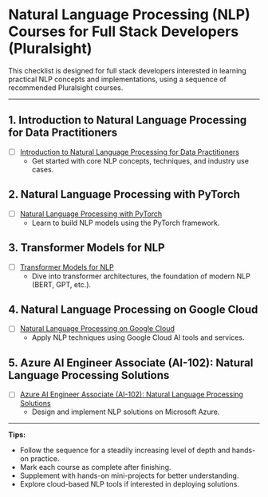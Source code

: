 # Natural Language Processing (NLP) Courses for Full Stack Developers (Pluralsight)

This checklist is designed for full stack developers interested in learning practical NLP concepts and implementations, using a sequence of recommended Pluralsight courses.

---

## 1. Introduction to Natural Language Processing for Data Practitioners
- [ ] [Introduction to Natural Language Processing for Data Practitioners](https://app.pluralsight.com/library/courses/nlp-introduction-data-practitioners/table-of-contents)
    - Get started with core NLP concepts, techniques, and industry use cases.

## 2. Natural Language Processing with PyTorch
- [ ] [Natural Language Processing with PyTorch](https://app.pluralsight.com/library/courses/natural-language-processing-pytorch/table-of-contents)
    - Learn to build NLP models using the PyTorch framework.

## 3. Transformer Models for NLP
- [ ] [Transformer Models for NLP](https://app.pluralsight.com/library/courses/transformer-models-nlp)
    - Dive into transformer architectures, the foundation of modern NLP (BERT, GPT, etc.).

## 4. Natural Language Processing on Google Cloud
- [ ] [Natural Language Processing on Google Cloud](https://app.pluralsight.com/library/courses/natural-language-processing-google-cloud-1/table-of-contents)
    - Apply NLP techniques using Google Cloud AI tools and services.

## 5. Azure AI Engineer Associate (AI-102): Natural Language Processing Solutions
- [ ] [Azure AI Engineer Associate (AI-102): Natural Language Processing Solutions](https://app.pluralsight.com/ilx/azure-ai-engineer-associate-(ai-102)-natural-language-processing-solutions/table-of-content)
    - Design and implement NLP solutions on Microsoft Azure.

---

**Tips:**
- Follow the sequence for a steadily increasing level of depth and hands-on practice.
- Mark each course as complete after finishing.
- Supplement with hands-on mini-projects for better understanding.
- Explore cloud-based NLP tools if interested in deploying solutions.
